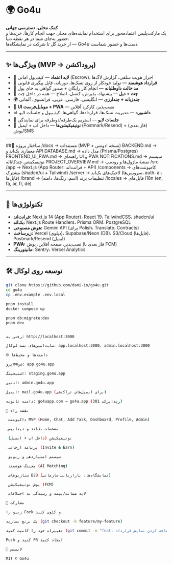 # 🌍 Go4u

**کمک محلی، دسترسی جهانی**  
یک مارکت‌پلیس اعتمادمحور برای استخدام نماینده‌های محلی جهت انجام کارها، خریدها و حضور به‌جای شما در هر نقطه دنیا.  
از خرید گل تا شرکت در نمایشگاه‌ها — Go4u دست‌ها و حضور شماست.

---

## ✨ ویژگی‌ها (MVP → پروداکشن)
- 🔐 **لایه اعتماد** — کیف‌پول امانی (Escrow)، احراز هویت سلفی، گزارش لاگ‌ها  
- 📄 **قرارداد هوشمند** — تولید خودکار از روی تسک‌ها، دوزبانه، قابل پیگیری قانونی  
- 🏅 **مد حالت داوطلبانه** — انجام کار رایگان + صدور گواهی به جای پول  
- 💬 **چت + دیل** — پیشنهاد، پذیرش، کنسل، اصلاح — همه در داخل چت  
- 🌍 **چندزبانه + چندارزی** — انگلیسی، فارسی، عربی، فرانسوی، آلمانی  
- 📱 **UI موبایل‌فرست + PWA** — نصب‌پذیر، کارکرد آفلاین  
- 📊 **داشبورد** — مدیریت تسک‌ها، قراردادها، گواهی‌ها، کیف‌پول و جلسات لایو  
- 🎥 **جلسات لایو** — استریم یک‌طرفه/دوطرفه برای نمایندگی  
- 🔔 **نوتیفیکیشن‌ها** — داخل اپ + ایمیل (Postmark/Resend) + (فاز بعدی) پوش/SMS  

---


##📂 ساختار پروژه
/docs → مستندات (MVP + نسخه ادونس)
BACKEND.md → معماری بک‌اند و API
DATABASE.md → مدل داده (Prisma/Postgres)
FRONTEND_UI_PWA.md → راهنمای UI و PWA
NOTIFICATIONS.md → سیستم نوتیفیکیشن چندکاناله
PROJECT_OVERVIEW.md → نقشهٔ ماژول‌ها و رودمپ
/src
/app → Next.js (App Router: فرانت‌اند + API)
/components → کامپوننت‌های مشترک (shadcn/ui + Tailwind)
/server → لاجیک‌های بک‌اند (سرویس‌ها، auth، ai، فایل‌ها)
/brand → تنظیمات برند (اسم، رنگ‌ها، دامنه)
/locales → فایل‌های i18n (en, fa, ar, fr, de)


---

## 🚀 تکنولوژی‌ها
- **فرانت‌اند:** Next.js 14 (App Router)، React 19، TailwindCSS، shadcn/ui  
- **بک‌اند:** Next.js Route Handlers، Prisma ORM، PostgreSQL  
- **هوش مصنوعی:** Gemini API (برای Polish، Translate، Contracts)  
- **زیرساخت:** Vercel (دپلوی)، Supabase/Neon (DB)، S3/Cloud (فایل‌ها)، Postmark/Resend (ایمیل)  
- **PWA:** نصب‌پذیر، صفحه آفلاین، پوش (فاز بعدی با FCM)  
- **مانیتورینگ:** Sentry، Vercel Analytics  

---

## 🛠 توسعه روی لوکال
```bash
git clone https://github.com/dani-io/go4u.git
cd go4u
cp .env.example .env.local

pnpm install
docker compose up

pnpm db:migrate:dev
pnpm dev


رفتن به: http://localhost:3000

ساب‌دامین‌های تست لوکال: app.localhost:3000، admin.localhost:3000

🌐 دامنه‌ها و محیط‌ها

پروडकشن: app.go4u.app

استیجینگ: staging.go4u.app

ادمین: admin.go4u.app

ایمیل: mail.go4u.app (برای ایمیل‌های تراکنشی)

دامنه ثانویه: go4uapp.com → go4u.app (ریدایرکت 301)

📌 نقشه راه

 داکیومنت MVP (Home, Chat, Add Task, Dashboard, Profile, Admin)

 مشخصات بک‌اند و دیتابیس

 نوتیفیکیشن (داخل اپ + ایمیل)

 برنامه ارجاعی (Invite & Earn)

 سیستم امتیازدهی و ریویو

 مچینگ هوشمند (AI Matching)

 سناریوهای B2B (نمایشگاه‌ها، بازاریابی سازمانی)

 پوش نوتیفیکیشن (FCM)

 لایه ضمانت/بیمه و رسیدگی به اختلافات

🤝 مشارکت

ریپو را Fork و کلون کنید

یک برنچ بسازید (git checkout -b feature/my-feature)

تغییرات خود را کامیت کنید (git commit -m "feat: اضافه کردن نمایش قرارداد")

Push کنید و PR ایجاد کنید

📄 لایسنس

MIT © Go4u
